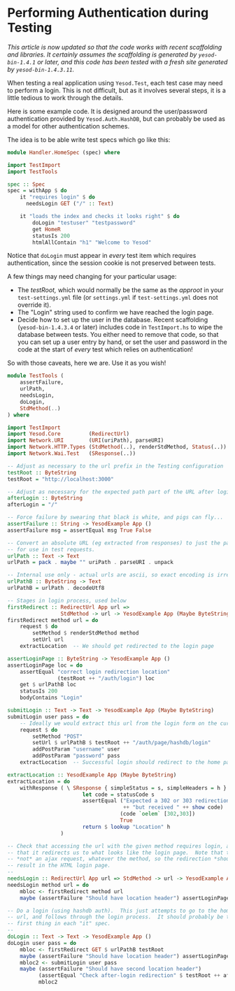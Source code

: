 # Performing Authentication during Testing

*This article is now updated so that the code works with recent scaffolding and libraries.  It certainly assumes the scaffolding is generated by ```yesod-bin-1.4.1``` or later, and this code has been tested with a fresh site generated by ```yesod-bin-1.4.3.11```.*

When testing a real application using ```Yesod.Test```, each test case may need to perform a login.  This is not difficult, but as it involves several steps, it is a little tedious to work through the details.

Here is some example code.  It is designed around the user/password authentication provided by ```Yesod.Auth.HashDB```, but can probably be used as a model for other authentication schemes.

The idea is to be able write test specs which go like this:

```haskell
module Handler.HomeSpec (spec) where

import TestImport
import TestTools

spec :: Spec
spec = withApp $ do
    it "requires login" $ do
      needsLogin GET ("/" :: Text)

    it "loads the index and checks it looks right" $ do
        doLogin "testuser" "testpassword"
        get HomeR
        statusIs 200
        htmlAllContain "h1" "Welcome to Yesod"
```

Notice that ```doLogin``` must appear in *every* test item which requires authentication, since the session cookie is not preserved between tests.

A few things may need changing for your particular usage:

*    The *testRoot,* which would normally be the same as the *approot* in your ```test-settings.yml``` file (or ```settings.yml``` if ```test-settings.yml``` does not override it).
*    The "Login" string used to confirm we have reached the login page.
*    Decide how to set up the user in the database.  Recent scaffolding (```yesod-bin-1.4.3.4``` or later) includes code in ```TestImport.hs``` to wipe the database between tests.  You either need to remove that code, so that you can set up a user entry by hand, or set the user and password in the code at the start of *every* test which relies on authentication!

So with those caveats, here we are.  Use it as you wish!

```haskell
module TestTools (
    assertFailure,
    urlPath,
    needsLogin,
    doLogin,
    StdMethod(..)
) where

import TestImport
import Yesod.Core         (RedirectUrl)
import Network.URI        (URI(uriPath), parseURI)
import Network.HTTP.Types (StdMethod(..), renderStdMethod, Status(..))
import Network.Wai.Test   (SResponse(..))

-- Adjust as necessary to the url prefix in the Testing configuration
testRoot :: ByteString
testRoot = "http://localhost:3000"

-- Adjust as necessary for the expected path part of the URL after login
afterLogin :: ByteString
afterLogin = "/"

-- Force failure by swearing that black is white, and pigs can fly...
assertFailure :: String -> YesodExample App ()
assertFailure msg = assertEqual msg True False

-- Convert an absolute URL (eg extracted from responses) to just the path
-- for use in test requests.
urlPath :: Text -> Text
urlPath = pack . maybe "" uriPath . parseURI . unpack

-- Internal use only - actual urls are ascii, so exact encoding is irrelevant
urlPathB :: ByteString -> Text
urlPathB = urlPath . decodeUtf8

-- Stages in login process, used below
firstRedirect :: RedirectUrl App url =>
                 StdMethod -> url -> YesodExample App (Maybe ByteString)
firstRedirect method url = do
    request $ do
        setMethod $ renderStdMethod method
        setUrl url
    extractLocation  -- We should get redirected to the login page

assertLoginPage :: ByteString -> YesodExample App ()
assertLoginPage loc = do
    assertEqual "correct login redirection location"
                (testRoot ++ "/auth/login") loc
    get $ urlPathB loc
    statusIs 200
    bodyContains "Login"

submitLogin :: Text -> Text -> YesodExample App (Maybe ByteString)
submitLogin user pass = do
    -- Ideally we would extract this url from the login form on the current page
    request $ do
        setMethod "POST"
        setUrl $ urlPathB $ testRoot ++ "/auth/page/hashdb/login"
        addPostParam "username" user
        addPostParam "password" pass
    extractLocation  -- Successful login should redirect to the home page

extractLocation :: YesodExample App (Maybe ByteString)
extractLocation = do
    withResponse ( \ SResponse { simpleStatus = s, simpleHeaders = h } -> do
                        let code = statusCode s
                        assertEqual ("Expected a 302 or 303 redirection status "
                                     ++ "but received " ++ show code)
                                    (code `oelem` [302,303])
                                    True
                        return $ lookup "Location" h
                 )

-- Check that accessing the url with the given method requires login, and
-- that it redirects us to what looks like the login page.  Note that this is
-- *not* an ajax request, whatever the method, so the redirection *should*
-- result in the HTML login page.
--
needsLogin :: RedirectUrl App url => StdMethod -> url -> YesodExample App ()
needsLogin method url = do
    mbloc <- firstRedirect method url
    maybe (assertFailure "Should have location header") assertLoginPage mbloc

-- Do a login (using hashdb auth).  This just attempts to go to the home
-- url, and follows through the login process.  It should probably be the
-- first thing in each "it" spec.
--
doLogin :: Text -> Text -> YesodExample App ()
doLogin user pass = do
    mbloc <- firstRedirect GET $ urlPathB testRoot
    maybe (assertFailure "Should have location header") assertLoginPage mbloc
    mbloc2 <- submitLogin user pass
    maybe (assertFailure "Should have second location header")
          (assertEqual "Check after-login redirection" $ testRoot ++ afterLogin)
          mbloc2
```